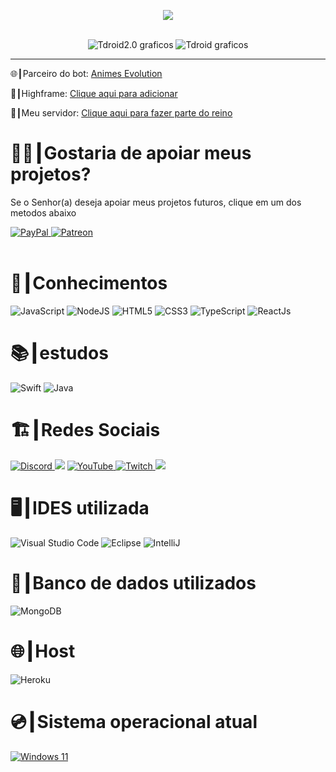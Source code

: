 </head>
<!-- BLOG-POST-LIST:START -->
<p align="center">
    <img src="https://discord.c99.nl/widget/theme-4/570700558533656586.png" />
</p>

<p align="center">
    <br>
    <img src="https://github-readme-stats.vercel.app/api?username=Tdroid20&show_icons=true&custom_title=Tdroid2.0&title_color=35ff00&bg_color=161B22&text_color=11bbb2&count_private=true&icon_color=35ff00&border_color=161B22"
            alt="Tdroid2.0 graficos" />
    <img src="https://github-readme-stats.vercel.app/api/top-langs/?username=Tdroid20&layout=compact&title_color=35ff00&bg_color=161B22&text_color=11bbb2&count_private=true&icon_color=11bbb2&border_color=161B22&show_icons=true&custom_title=Linguagens mais usadas"
            alt="Tdroid graficos " />

</p>
<hr>

<div>
    <p>
    🌐┃Parceiro do bot: <a href="https://discord.gg/animesbrasil">Animes Evolution</a>
</p>
<p>
    🤖┃Highframe: <a
        href="https://discord.com/oauth2/authorize?client_id=901168812563525702&permissions=2147483647&scope=bot%20applications.commands">Clique
        aqui para adicionar</a>
</p>
<p>
    🏰┃Meu servidor: <a href="https://discord.gg/WzJAS9eVqp">Clique aqui para fazer parte do reino</a>
</p>
</div

<br>
    <h1>🫰🏻┃Gostaria de apoiar meus projetos?</h1>
        <p>Se o Senhor(a) deseja apoiar meus projetos futuros, clique em um dos metodos abaixo</p>
    <div>
        <a href="https://www.paypal.com/donate/?business=MP3KAPJDTMCRL&no_recurring=0&item_name=Ajude+nos+projetos+do+Tdroid&currency_code=BRL">
            <img alt="PayPal" src="https://img.shields.io/badge/PayPal-00457C?style=for-the-badge&logo=paypal&logoColor=white" />
        </a>
        <a href="https://www.patreon.com/Tdroid">
            <img alt="Patreon" src="https://img.shields.io/badge/Patreon-F96854?style=for-the-badge&logo=patreon&logoColor=white" />
        </a>
    </div>
<br>
<h1>📑┃Conhecimentos</h1>
<div>
    <img alt="JavaScript" src="https://img.shields.io/badge/javascript-%23323330.svg?style=for-the-badge&logo=javascript&logoColor=%23F7DF1E" />
    <img alt="NodeJS" src="https://img.shields.io/badge/node.js-%2343853D.svg?style=for-the-badge&logo=node.js&logoColor=white" />
    <img alt="HTML5" src="https://img.shields.io/badge/html5-%23E34F26.svg?style=for-the-badge&logo=html5&logoColor=white" />
    <img alt="CSS3" src="https://img.shields.io/badge/css3-%231572B6.svg?style=for-the-badge&logo=css3&logoColor=white" />
    <img alt="TypeScript" src="https://img.shields.io/badge/typescript-%23007ACC.svg?style=for-the-badge&logo=typescript&logoColor=white" />
    <img alt="ReactJs" src="https://img.shields.io/badge/ReactJs-%2320232a.svg?style=for-the-badge&logo=react&logoColor=%2361DAFB" />
</div>
<h1>📚┃estudos </h1>
    <div>
          <img alt="Swift" src="https://img.shields.io/badge/swift-F54A2A?style=for-the-badge&logo=swift&logoColor=white" />
          <img alt="Java" src="https://img.shields.io/badge/java-%23ED8B00.svg?style=for-the-badge&logo=java&logoColor=white" />
    </div>
<h1>🏗️┃Redes Sociais</h1>

<div>
    <a href="https://discord.gg/NMv9a2dzHb">
        <img alt="Discord" src="https://img.shields.io/badge/Discord-%237289DA.svg?style=for-the-badge&logo=discord&logoColor=white" />
    </a>
        <img src="https://img.shields.io/badge/PSN-%230070D1.svg?style=for-the-badge&logo=Playstation&logoColor=white"> 
    <a href="https://www.youtube.com/Tdroid20">
        <img alt="YouTube" src="https://img.shields.io/badge/T droid 2.0-%23FF0000.svg?style=for-the-badge&logo=YouTube&logoColor=white" />
    </a>
    <a href="https://www.twitch.tv/tdroid20">
            <img alt="Twitch" src="https://img.shields.io/badge/Twitch-9347FF?style=for-the-badge&logo=twitch&logoColor=white" />
    </a>
    <a href="https://steamcommunity.com/id/Tdroid20/">
        <img src="https://img.shields.io/badge/steam-%23000000.svg?style=for-the-badge&logo=steam&logoColor=white" />
</a>
</div
<br>
<h1>🖥️┃IDES utilizada</h1>
    <div>
        <img alt="Visual Studio Code" src="https://img.shields.io/badge/Visual%20Studio%20Code-0078d7.svg?style=for-the-badge&logo=visual-studio-code&logoColor=white" />
        <img alt="Eclipse" src="https://img.shields.io/badge/Eclipse-FE7A16.svg?style=for-the-badge&logo=Eclipse&logoColor=white" />
        <img alt="IntelliJ" src="https://img.shields.io/badge/IntelliJIDEA-000000.svg?style=for-the-badge&logo=intellij-idea&logoColor=white" />
    </div>
    
<h1>💾┃Banco de dados utilizados</h1>
<img alt="MongoDB" src="https://img.shields.io/badge/MongoDB-%234ea94b.svg?style=for-the-badge&logo=mongodb&logoColor=white" />

<h1>🌐┃Host</h1>
<img alt="Heroku" src="https://img.shields.io/badge/heroku-%23430098.svg?style=for-the-badge&logo=heroku&logoColor=white">

<h1 class="titles">💿┃Sistema operacional atual</h1>
<a href="https://www.microsoft.com/pt-br/software-download/windows11">
    <img alt="Windows 11" src="https://img.shields.io/badge/Windows%2011-0078D6?style=for-the-badge&logo=windows&logoColor=white" />
</a>

<!-- BLOG-POST-LIST:END -->
